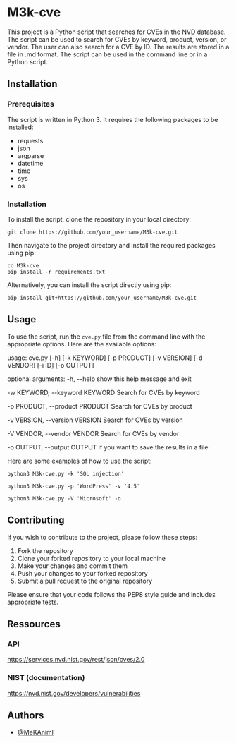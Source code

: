 # M3k-cve

This project is a Python script that searches for CVEs in the NVD database. The script can be used to search for CVEs by keyword, product, version, or vendor. The user can also search for a CVE by ID. The results are stored in a file in .md format. The script can be used in the command line or in a Python script.

## Installation

### Prerequisites

The script is written in Python 3. It requires the following packages to be installed:

- requests
- json
- argparse
- datetime
- time
- sys
- os

### Installation

To install the script, clone the repository in your local directory:

```git clone https://github.com/your_username/M3k-cve.git```



Then navigate to the project directory and install the required packages using pip:

```
cd M3k-cve
pip install -r requirements.txt
```


Alternatively, you can install the script directly using pip:

```pip install git+https://github.com/your_username/M3k-cve.git```



## Usage

To use the script, run the `cve.py` file from the command line with the appropriate options. Here are the available options:

usage: cve.py [-h] [-k KEYWORD] [-p PRODUCT] [-v VERSION] [-d VENDOR] [-i ID] [-o OUTPUT]

optional arguments:
-h, --help show this help message and exit

-w KEYWORD, --keyword KEYWORD Search for CVEs by keyword

-p PRODUCT, --product PRODUCT Search for CVEs by product

-v VERSION, --version VERSION Search for CVEs by version

-V VENDOR, --vendor VENDOR Search for CVEs by vendor
 
-o OUTPUT, --output OUTPUT if you want to save the results in a file


Here are some examples of how to use the script:
```
python3 M3k-cve.py -k 'SQL injection'

python3 M3k-cve.py -p 'WordPress' -v '4.5'

python3 M3k-cve.py -V 'Microsoft' -o
```



## Contributing

If you wish to contribute to the project, please follow these steps:

1. Fork the repository
2. Clone your forked repository to your local machine
3. Make your changes and commit them
4. Push your changes to your forked repository
5. Submit a pull request to the original repository

Please ensure that your code follows the PEP8 style guide and includes appropriate tests.

## Ressources

### API

https://services.nvd.nist.gov/rest/json/cves/2.0

### NIST (documentation)

https://nvd.nist.gov/developers/vulnerabilities

## Authors

- [@MeKAniml](https://www.github.com/MeKAniml)